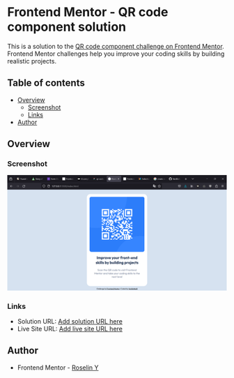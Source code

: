 # Frontend Mentor - QR code component solution

This is a solution to the [QR code component challenge on Frontend Mentor](https://www.frontendmentor.io/challenges/qr-code-component-iux_sIO_H). Frontend Mentor challenges help you improve your coding skills by building realistic projects.

## Table of contents

- [Overview](#overview)
  - [Screenshot](#screenshot)
  - [Links](#links)
- [Author](#author)

## Overview

### Screenshot

![](./screenshot.png)

### Links

- Solution URL: [Add solution URL here](https://www.frontendmentor.io/solutions/qr-code-component-traditional-html-css-z7olXdcZaI)
- Live Site URL: [Add live site URL here](https://vanillatte68.github.io/qr-code-component/)

## Author

- Frontend Mentor - [Roselin Y](https://www.frontendmentor.io/profile/Vanillatte68)
